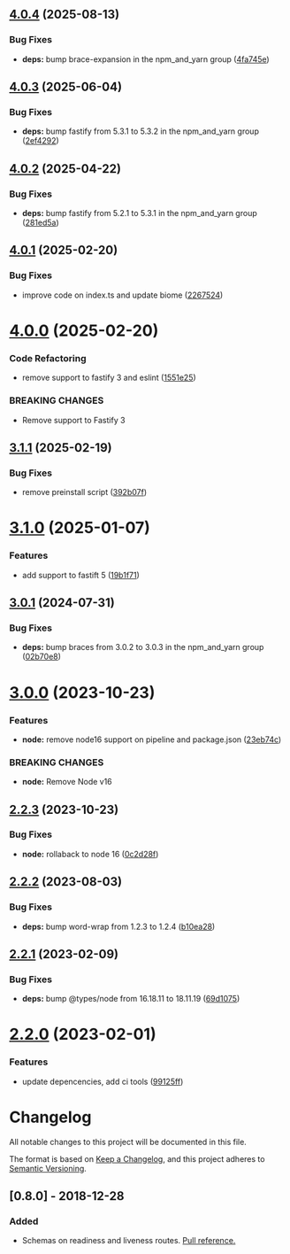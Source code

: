 ## [4.0.4](https://github.com/ducktors/arecibo/compare/v4.0.3...v4.0.4) (2025-08-13)


### Bug Fixes

* **deps:** bump brace-expansion in the npm_and_yarn group ([4fa745e](https://github.com/ducktors/arecibo/commit/4fa745e18f920cec872b060be4bbf3dd57299006))

## [4.0.3](https://github.com/ducktors/arecibo/compare/v4.0.2...v4.0.3) (2025-06-04)


### Bug Fixes

* **deps:** bump fastify from 5.3.1 to 5.3.2 in the npm_and_yarn group ([2ef4292](https://github.com/ducktors/arecibo/commit/2ef42928c2230dc37ba3fcd2b5cb7d1602ba410a))

## [4.0.2](https://github.com/ducktors/arecibo/compare/v4.0.1...v4.0.2) (2025-04-22)


### Bug Fixes

* **deps:** bump fastify from 5.2.1 to 5.3.1 in the npm_and_yarn group ([281ed5a](https://github.com/ducktors/arecibo/commit/281ed5a538981107305813c3608d44062f0952bc))

## [4.0.1](https://github.com/ducktors/arecibo/compare/v4.0.0...v4.0.1) (2025-02-20)


### Bug Fixes

* improve code on index.ts and update biome ([2267524](https://github.com/ducktors/arecibo/commit/22675245f6e1f2c61687a31188a3d8e48f0b721f))

# [4.0.0](https://github.com/ducktors/arecibo/compare/v3.1.1...v4.0.0) (2025-02-20)


### Code Refactoring

* remove support to fastify 3 and eslint ([1551e25](https://github.com/ducktors/arecibo/commit/1551e259ff677ed49a6580832819aaf5321d0079))


### BREAKING CHANGES

* Remove support to Fastify 3

## [3.1.1](https://github.com/ducktors/arecibo/compare/v3.1.0...v3.1.1) (2025-02-19)


### Bug Fixes

* remove preinstall script ([392b07f](https://github.com/ducktors/arecibo/commit/392b07f3c0cd77a63c5718368313a4096d7d78d0))

# [3.1.0](https://github.com/ducktors/arecibo/compare/v3.0.1...v3.1.0) (2025-01-07)


### Features

* add support to fastift 5 ([19b1f71](https://github.com/ducktors/arecibo/commit/19b1f71baf668f14f7928a18e006aebcf633ca0f))

## [3.0.1](https://github.com/ducktors/arecibo/compare/v3.0.0...v3.0.1) (2024-07-31)


### Bug Fixes

* **deps:** bump braces from 3.0.2 to 3.0.3 in the npm_and_yarn group ([02b70e8](https://github.com/ducktors/arecibo/commit/02b70e8ab3bc10a95ed907950bc3eb4ffc29d829))

# [3.0.0](https://github.com/ducktors/arecibo/compare/v2.2.3...v3.0.0) (2023-10-23)


### Features

* **node:** remove node16 support on pipeline and package.json ([23eb74c](https://github.com/ducktors/arecibo/commit/23eb74cb1f59166312b388b0d56731566f5fe7c8))


### BREAKING CHANGES

* **node:** Remove Node v16

## [2.2.3](https://github.com/ducktors/arecibo/compare/v2.2.2...v2.2.3) (2023-10-23)


### Bug Fixes

* **node:** rollaback to node 16 ([0c2d28f](https://github.com/ducktors/arecibo/commit/0c2d28fc4745bb470bea98c09029b5ac01116c4b))

## [2.2.2](https://github.com/ducktors/arecibo/compare/v2.2.1...v2.2.2) (2023-08-03)


### Bug Fixes

* **deps:** bump word-wrap from 1.2.3 to 1.2.4 ([b10ea28](https://github.com/ducktors/arecibo/commit/b10ea286cfea7a1d5d0fa8be5da91d336e563740))

## [2.2.1](https://github.com/ducktors/arecibo/compare/v2.2.0...v2.2.1) (2023-02-09)


### Bug Fixes

* **deps:** bump @types/node from 16.18.11 to 18.11.19 ([69d1075](https://github.com/ducktors/arecibo/commit/69d1075a8e756a8bc917a3d79b5890b7114446ba))

# [2.2.0](https://github.com/ducktors/arecibo/compare/v2.1.1...v2.2.0) (2023-02-01)


### Features

* update depencencies, add ci tools ([99125ff](https://github.com/ducktors/arecibo/commit/99125ff4370a0ceb1beafbef53b2e1e15b997731))

# Changelog
All notable changes to this project will be documented in this file.

The format is based on [Keep a Changelog](https://keepachangelog.com/en/1.0.0/),
and this project adheres to [Semantic Versioning](https://semver.org/spec/v2.0.0.html).

## [0.8.0] - 2018-12-28
### Added
- Schemas on readiness and liveness routes. [Pull reference.](https://github.com/ducktors/arecibo/pull/3)

